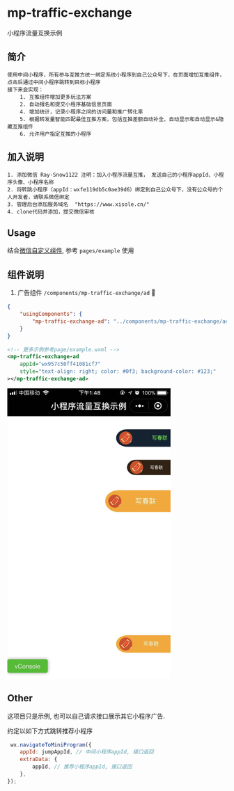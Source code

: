 # mp-traffic-exchange

小程序流量互换示例

## 简介

	使用中间小程序，所有参与互推方统一绑定系统小程序到自己公众号下，在页面增加互推组件，点击后通过中间小程序跳转到目标小程序
	接下来会实现：
		1. 互推组件增加更多玩法方案
		2. 自动报名和提交小程序基础信息页面
		4. 增加统计，记录小程序之间的访问量和推广转化率
		5. 根据转发量智能匹配最佳互推方案，包括互推差额自动补全、自动显示和自动显示&隐藏互推组件
		6. 允许用户指定互推的小程序

## 加入说明

	1. 添加微信 Ray-Snow1122 注明：加入小程序流量互推， 发送自己的小程序appId、小程序头像、小程序名称
	2. 将转跳小程序（appId：wxfe119db5c0ae39d6）绑定到自己公众号下，没有公众号的个人开发者，请联系微信绑定
	3. 管理后台添加服务域名  "https://www.xisole.cn/"
	4. clone代码并添加，提交微信审核

## Usage

结合[微信自定义组件](https://mp.weixin.qq.com/debug/wxadoc/dev/framework/custom-component/), 参考 `pages/example` 使用

## 组件说明

1. 广告组件 `/components/mp-traffic-exchange/ad`

```json
{
    "usingComponents": {
        "mp-traffic-exchange-ad": "../components/mp-traffic-exchange/ad"
    }
}
```

```xml
<!-- 更多示例参考page/example.wxml -->
<mp-traffic-exchange-ad
    appId="wx957c50ff41081cf7"
    style="text-align: right; color: #0f3; background-color: #123;"
></mp-traffic-exchange-ad>
```

<img src="./screenshots/mp-traffic-exchange-ad.jpeg" alt="mp-traffic-exchange-ad.jpeg" width="375px" />

## Other

这项目只是示例, 也可以自己请求接口展示其它小程序广告.

约定以如下方式跳转推荐小程序

```js
 wx.navigateToMiniProgram({
    appId: jumpAppId, // 中间小程序appId, 接口返回
    extraData: {
        appId, // 推荐小程序appId, 接口返回
    },
});
```
